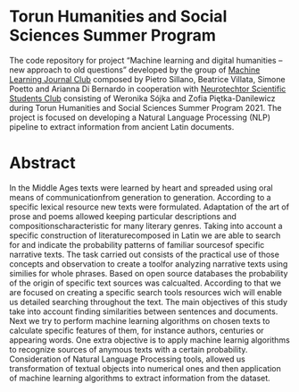 
# Torun Humanities and Social Sciences Summer Program

The code repository for project “Machine learning and digital humanities – new approach to old questions” developed by the group of [Machine Learning Journal Club](https://www.mljc.it/) composed by Pietro Sillano, Beatrice Villata, Simone Poetto and Arianna Di Bernardo in cooperation with [Neurotechtor Scientific Students Club](https://neurotech.umk.pl/) consisting of Weronika Sójka and Zofia Piętka-Danilewicz during Torun Humanities and Social Sciences Summer Program 2021. The project is focused on developing a Natural Language Processing (NLP) pipeline to extract information from ancient Latin documents. 

# Abstract

In the Middle Ages texts were learned by heart and spreaded using oral means of communicationfrom generation to generation. According to a specific lexical resource new texts were formulated. Adaptation of the art of prose and poems allowed keeping particular descriptions and compositionscharacteristic for many literary genres. Taking into account a specific construction of literaturecomposed in Latin we are able to search for and indicate the probability patterns of familiar sourcesof specific narrative texts. The task carried out consists of the practical use of those concepts and observation to create a toolfor analyzing narrative texts using similies for whole phrases. Based on open source databases the probability of the origin of specific text sources was calcualted. According to that we are focused on creating a specific search tools resources wich will enable us detailed searching throughout the text. The main objectives of this study take into account finding similarities between sentences and documents. Next we try to perform machine learning algorithms on chosen texts to calculate specific features of them, for instance authors, centuries or appearing words. One extra objective is to apply machine learnig algorithms to recognize sources of anymous texts with a certain probability. Consideration of Natural Language Processing tools, allowed us transformation of textual objects into numerical ones and then application of machine learning algorithms to extract information from the dataset.
